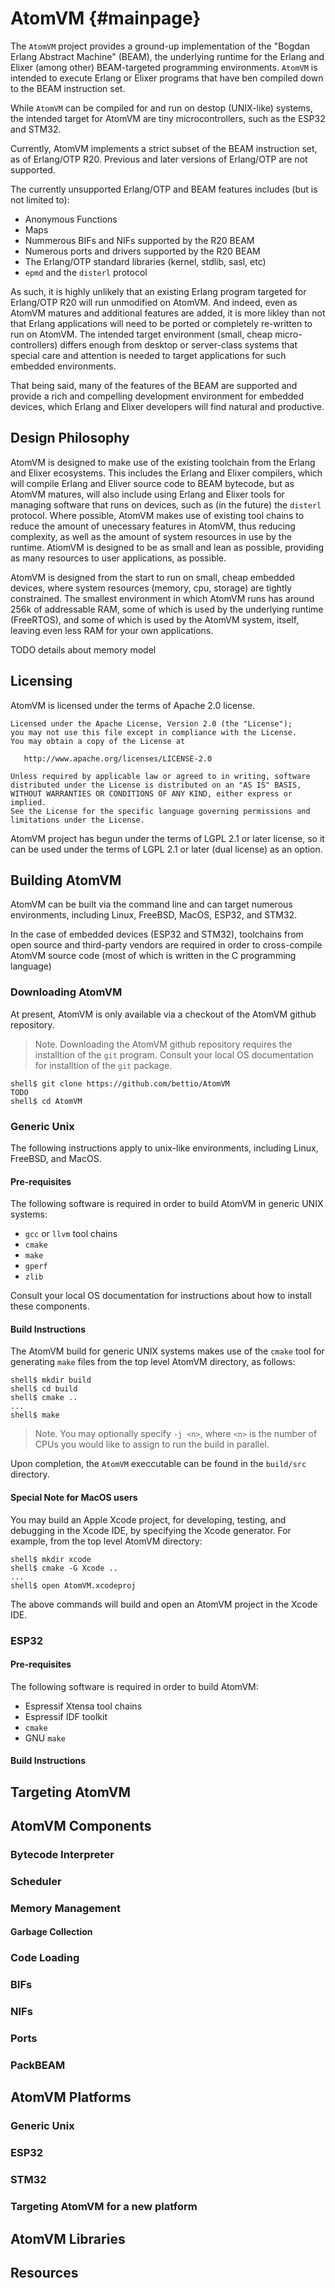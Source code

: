 # AtomVM {#mainpage}

The `AtomVM` project provides a ground-up implementation of the "Bogdan Erlang Abstract Machine" (BEAM), the underlying runtime for the Erlang and Elixer (among other) BEAM-targeted programming environments.  `AtomVM` is intended to execute Erlang or Elixer programs that have ben compiled down to the BEAM instruction set.

While `AtomVM` can be compiled for and run on destop (UNIX-like) systems, the intended target for AtomVM are tiny microcontrollers, such as the ESP32 and STM32.

Currently, AtomVM implements a strict subset of the BEAM instruction set, as of Erlang/OTP R20.  Previous and later versions of Erlang/OTP are not supported.

The currently unsupported Erlang/OTP and BEAM features includes (but is not limited to):

* Anonymous Functions
* Maps
* Nummerous BIFs and NIFs supported by the R20 BEAM
* Numerous ports and drivers supported by the R20 BEAM
* The Erlang/OTP standard libraries (kernel, stdlib, sasl, etc)
* `epmd` and the `disterl` protocol

As such, it is highly unlikely that an existing Erlang program targeted for Erlang/OTP R20 will run unmodified on AtomVM.  And indeed, even as AtomVM matures and additional features are added, it is more likley than not that Erlang applications will need to be ported or completely re-written to run on AtomVM.  The intended target environment (small, cheap micro-controllers) differs enough from desktop or server-class systems that special care and attention is needed to target applications for such embedded environments.

That being said, many of the features of the BEAM are supported and provide a rich and compelling development environment for embedded devices, which Erlang and Elixer developers will find natural and productive.


## Design Philosophy

AtomVM is designed to make use of the existing toolchain from the Erlang and Elixer ecosystems.  This includes the Erlang and Elixer compilers, which will compile Erlang and Eliver source code to BEAM bytecode, but as AtomVM matures, will also include using Erlang and Elixer tools for managing software that runs on devices, such as (in the future) the `disterl` protocol.  Where possible, AtomVM makes use of existing tool chains to reduce the amount of unecessary features in AtomVM, thus reducing complexity, as well as the amount of system resources in use by the runtime.  AtiomVM is designed to be as small and lean as possible, providing as many resources to user applications, as possible.

AtomVM is designed from the start to run on small, cheap embedded devices, where system resources (memory, cpu, storage) are tightly constrained.  The smallest environment in which AtomVM runs has around 256k of addressable RAM, some of which is used by the underlying runtime (FreeRTOS), and some of which is used by the AtomVM system, itself, leaving even less RAM for your own applications.

TODO details about memory model

## Licensing

AtomVM is licensed under the terms of Apache 2.0 license.

    Licensed under the Apache License, Version 2.0 (the "License");
    you may not use this file except in compliance with the License.
    You may obtain a copy of the License at

       http://www.apache.org/licenses/LICENSE-2.0

    Unless required by applicable law or agreed to in writing, software
    distributed under the License is distributed on an "AS IS" BASIS,
    WITHOUT WARRANTIES OR CONDITIONS OF ANY KIND, either express or implied.
    See the License for the specific language governing permissions and
    limitations under the License.

AtomVM project has begun under the terms of LGPL 2.1 or later license, so it
can be used under the terms of LGPL 2.1 or later (dual license) as an option.

## Building AtomVM

AtomVM can be built via the command line and can target numerous environments, including Linux, FreeBSD, MacOS, ESP32, and STM32.

In the case of embedded devices (ESP32 and STM32), toolchains from open source and third-party vendors are required in order to cross-compile AtomVM source code (most of which is written in the C programming language)

### Downloading AtomVM

At present, AtomVM is only available via a checkout of the AtomVM github repository.

> Note.  Downloading the AtomVM github repository requires the installtion of the `git` program.  Consult your local OS documentation for installtion of the `git` package.

	shell$ git clone https://github.com/bettio/AtomVM
	TODO
	shell$ cd AtomVM


### Generic Unix

The following instructions apply to unix-like environments, including Linux, FreeBSD, and MacOS.

#### Pre-requisites

The following software is required in order to build AtomVM in generic UNIX systems:

* `gcc` or `llvm` tool chains
* `cmake`
* `make`
* `gperf`
* `zlib`

Consult your local OS documentation for instructions about how to install these components.

#### Build Instructions

The AtomVM build for generic UNIX systems makes use of the `cmake` tool for generating `make` files from the top level AtomVM directory, as follows:

	shell$ mkdir build
	shell$ cd build
	shell$ cmake ..
	...
	shell$ make

> Note.  You may optionally specify `-j <n>`, where `<n>` is the number of CPUs you would like to assign to run the build in parallel.

Upon completion, the `AtomVM` execcutable can be found in the `build/src` directory.

#### Special Note for MacOS users

You may build an Apple Xcode project, for developing, testing, and debugging in the Xcode IDE, by specifying the Xcode generator.  For example, from the top level AtomVM directory:

	shell$ mkdir xcode
	shell$ cmake -G Xcode ..
	...
	shell$ open AtomVM.xcodeproj

The above commands will build and open an AtomVM project in the Xcode IDE.

### ESP32




#### Pre-requisites

The following software is required in order to build AtomVM:

* Espressif Xtensa tool chains
* Espressif IDF toolkit
* `cmake`
* GNU `make`

#### Build Instructions




## Targeting AtomVM



## AtomVM Components

### Bytecode Interpreter

### Scheduler

### Memory Management

#### Garbage Collection

### Code Loading

### BIFs

### NIFs

### Ports

### PackBEAM

## AtomVM Platforms

### Generic Unix

### ESP32

### STM32

### Targeting AtomVM for a new platform

## AtomVM Libraries

## Resources
